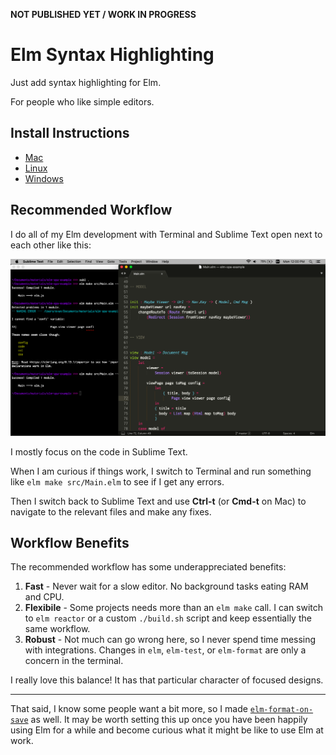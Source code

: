 **NOT PUBLISHED YET / WORK IN PROGRESS**


# Elm Syntax Highlighting

Just add syntax highlighting for Elm.

For people who like simple editors.


## Install Instructions

- [Mac](install/mac.md)
- [Linux](install/linux.md)
- [Windows](install/windows.md)


## Recommended Workflow

I do all of my Elm development with Terminal and Sublime Text open next to each other like this:

![Recommended Workflow](install/images/workflow.png)

I mostly focus on the code in Sublime Text.

When I am curious if things work, I switch to Terminal and run something like `elm make src/Main.elm` to see if I get any errors.

Then I switch back to Sublime Text and use **Ctrl-t** (or **Cmd-t** on Mac) to navigate to the relevant files and make any fixes.


## Workflow Benefits

The recommended workflow has some underappreciated benefits:

1. **Fast** - Never wait for a slow editor. No background tasks eating RAM and CPU.
2. **Flexibile** - Some projects needs more than an `elm make` call. I can switch to `elm reactor` or a custom `./build.sh` script and keep essentially the same workflow.
3. **Robust** - Not much can go wrong here, so I never spend time messing with integrations. Changes in `elm`, `elm-test`, or `elm-format` are only a concern in the terminal.

I really love this balance! It has that particular character of focused designs.

* * *

That said, I know some people want a bit more, so I made [`elm-format-on-save`](https://github.com/evancz/elm-format-on-save) as well. It may be worth setting this up once you have been happily using Elm for a while and become curious what it might be like to use Elm at work.
